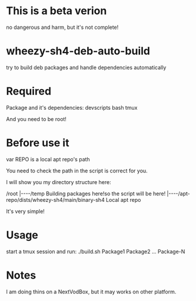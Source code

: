 This is a beta verion
=====================
no dangerous and harm, but it's not complete!

wheezy-sh4-deb-auto-build
=========================
try to build deb packages and handle dependencies automatically

Required
========
Package and it's dependencies:
devscripts bash tmux

And you need to be root!

Before use it
============
var REPO is  a local apt repo's path

You need to check the path in the script is correct for you.

I will show you my directory structure here:

/root
|----/temp
      Building packages here!so the script will be here!
|----/apt-repo/dists/wheezy-sh4/main/binary-sh4
      Local apt repo

It's very simple!

Usage
=====
start a tmux session and run:
./build.sh Package1 Package2 ... Package-N

Notes
=====
I am doing thins on  a NextVodBox, but it may works on other platform.
